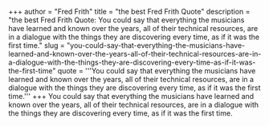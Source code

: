 +++
author = "Fred Frith"
title = "the best Fred Frith Quote"
description = "the best Fred Frith Quote: You could say that everything the musicians have learned and known over the years, all of their technical resources, are in a dialogue with the things they are discovering every time, as if it was the first time."
slug = "you-could-say-that-everything-the-musicians-have-learned-and-known-over-the-years-all-of-their-technical-resources-are-in-a-dialogue-with-the-things-they-are-discovering-every-time-as-if-it-was-the-first-time"
quote = '''You could say that everything the musicians have learned and known over the years, all of their technical resources, are in a dialogue with the things they are discovering every time, as if it was the first time.'''
+++
You could say that everything the musicians have learned and known over the years, all of their technical resources, are in a dialogue with the things they are discovering every time, as if it was the first time.
